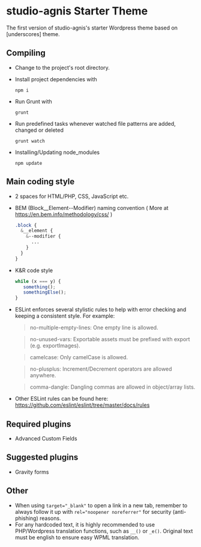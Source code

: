 # studio-agnis Starter Theme

The first version of studio-agnis's starter Wordpress theme based on [underscores] theme.

## Compiling

* Change to the project's root directory.

* Install project dependencies with 
    ```
    npm i
    ```

* Run Grunt with 
    ```
    grunt
    ```
  
* Run predefined tasks whenever watched file patterns are added, changed or deleted
    ```
    grunt watch
    ```
    
* Installing/Updating node_modules
    ```
    npm update
    ```

## Main coding style
* 2 spaces for HTML/PHP, CSS, JavaScript etc.
* BEM (Block__Element--Modifier) naming convention ( More at https://en.bem.info/methodology/css/ )
    ```css
    .block {
      &__element {
        &--modifier {
          ...
        }
      }
    }
    ```
* K&R code style
    ```js
    while (x === y) {
       something();
       somethingElse();
    }
    ```
* ESLint enforces several stylistic rules to help with error checking and keeping a consistent style. For example:
    >no-multiple-empty-lines: One empty line is allowed.
    
    >no-unused-vars: Exportable assets must be prefixed with export (e.g. exportImages).
    
    >camelcase: Only camelCase is allowed.
    
    >no-plusplus: Increment/Decrement operators are allowed anywhere.
    
    >comma-dangle: Dangling commas are allowed in object/array lists.   
* Other ESLint rules can be found here: https://github.com/eslint/eslint/tree/master/docs/rules
    
## Required plugins
* Advanced Custom Fields

## Suggested plugins
* Gravity forms

## Other
* When using `target="_blank"` to open a link in a new tab, remember to always follow it up with `rel="noopener noreferrer"` for security (anti-phishing) reasons.
* For any hardcoded text, it is highly recommended to use PHP/Wordpress translation functions, such as `__()` or `_e()`. Original text must be english to ensure easy WPML translation.